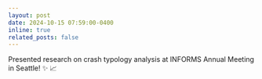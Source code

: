 ```yaml
---
layout: post
date: 2024-10-15 07:59:00-0400
inline: true
related_posts: false
---
```


Presented research on crash typology analysis at INFORMS Annual Meeting in Seattle! :sparkles: :chart_with_upwards_trend:
